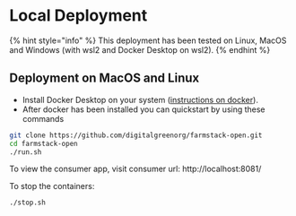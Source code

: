 # Local Deployment

{% hint style="info" %}
 This deployment has been tested on Linux, MacOS and Windows \(with wsl2 and Docker Desktop on wsl2\).
{% endhint %}

## Deployment on MacOS and Linux

* Install Docker Desktop on your system \([instructions on docker](https://www.docker.com/products/docker-desktop)\).
* After docker has been installed you can quickstart by using these commands

```bash
git clone https://github.com/digitalgreenorg/farmstack-open.git
cd farmstack-open
./run.sh
```

To view the consumer app, visit consumer url: http://localhost:8081/

To stop the containers:

```bash
./stop.sh
```



